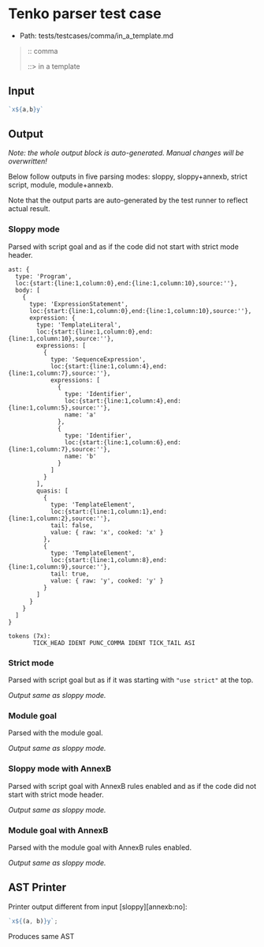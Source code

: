 # Tenko parser test case

- Path: tests/testcases/comma/in_a_template.md

> :: comma
>
> ::> in a template

## Input

`````js
`x${a,b}y`
`````

## Output

_Note: the whole output block is auto-generated. Manual changes will be overwritten!_

Below follow outputs in five parsing modes: sloppy, sloppy+annexb, strict script, module, module+annexb.

Note that the output parts are auto-generated by the test runner to reflect actual result.

### Sloppy mode

Parsed with script goal and as if the code did not start with strict mode header.

`````
ast: {
  type: 'Program',
  loc:{start:{line:1,column:0},end:{line:1,column:10},source:''},
  body: [
    {
      type: 'ExpressionStatement',
      loc:{start:{line:1,column:0},end:{line:1,column:10},source:''},
      expression: {
        type: 'TemplateLiteral',
        loc:{start:{line:1,column:0},end:{line:1,column:10},source:''},
        expressions: [
          {
            type: 'SequenceExpression',
            loc:{start:{line:1,column:4},end:{line:1,column:7},source:''},
            expressions: [
              {
                type: 'Identifier',
                loc:{start:{line:1,column:4},end:{line:1,column:5},source:''},
                name: 'a'
              },
              {
                type: 'Identifier',
                loc:{start:{line:1,column:6},end:{line:1,column:7},source:''},
                name: 'b'
              }
            ]
          }
        ],
        quasis: [
          {
            type: 'TemplateElement',
            loc:{start:{line:1,column:1},end:{line:1,column:2},source:''},
            tail: false,
            value: { raw: 'x', cooked: 'x' }
          },
          {
            type: 'TemplateElement',
            loc:{start:{line:1,column:8},end:{line:1,column:9},source:''},
            tail: true,
            value: { raw: 'y', cooked: 'y' }
          }
        ]
      }
    }
  ]
}

tokens (7x):
       TICK_HEAD IDENT PUNC_COMMA IDENT TICK_TAIL ASI
`````

### Strict mode

Parsed with script goal but as if it was starting with `"use strict"` at the top.

_Output same as sloppy mode._

### Module goal

Parsed with the module goal.

_Output same as sloppy mode._

### Sloppy mode with AnnexB

Parsed with script goal with AnnexB rules enabled and as if the code did not start with strict mode header.

_Output same as sloppy mode._

### Module goal with AnnexB

Parsed with the module goal with AnnexB rules enabled.

_Output same as sloppy mode._

## AST Printer

Printer output different from input [sloppy][annexb:no]:

````js
`x${(a, b)}y`;
````

Produces same AST

